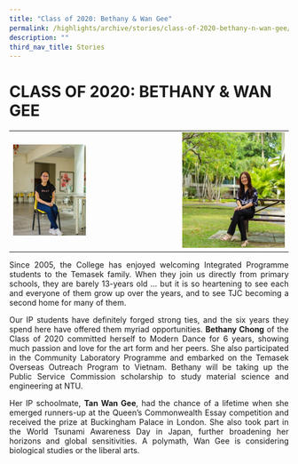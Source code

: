 ```yaml
---
title: "Class of 2020: Bethany & Wan Gee"
permalink: /highlights/archive/stories/class-of-2020-bethany-n-wan-gee/
description: ""
third_nav_title: Stories
---
```

# CLASS OF 2020: BETHANY & WAN GEE

|   |   |
|---|---|
|  <img src="/images/Archive/Stories/Bethany.jpg" style="width:45%"> | ![](/images/Archive/Stories/Wan%20Gee.jpg)  |

<p style="text-align: justify;">Since 2005, the College has enjoyed welcoming Integrated Programme students to the Temasek family. When they join us directly from primary schools, they are barely 13-years old … but it is so heartening to see each and everyone of them grow up over the years, and to see TJC becoming a second home for many of them.</p>  

<p style="text-align: justify;">Our IP students have definitely forged strong ties, and the six years they spend here have offered them myriad opportunities. <b>Bethany Chong</b> of the Class of 2020 committed herself to Modern Dance for 6 years, showing much passion and love for the art form and her peers. She also participated in the Community Laboratory Programme and embarked on the Temasek Overseas Outreach Program to Vietnam. Bethany will be taking up the Public Service Commission scholarship to study material science and engineering at NTU.</p>  

<p style="text-align: justify;">Her IP schoolmate, <b>Tan Wan Gee</b>, had the chance of a lifetime when she emerged runners-up at the Queen’s Commonwealth Essay competition and received the prize at Buckingham Palace in London. She also took part in the World Tsunami Awareness Day in Japan, further broadening her horizons and global sensitivities. A polymath, Wan Gee is considering biological studies or the liberal arts.</p>